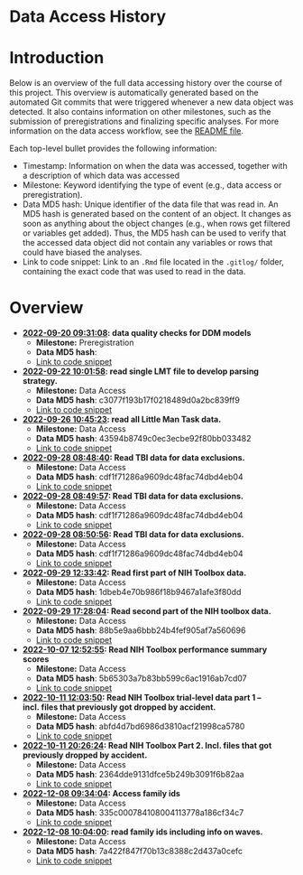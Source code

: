 Data Access History
================

# Introduction

Below is an overview of the full data accessing history over the course
of this project. This overview is automatically generated based on the
automated Git commits that were triggered whenever a new data object was
detected. It also contains information on other milestones, such as the
submission of preregistrations and finalizing specific analyses. For
more information on the data access workflow, see the [README
file](https://github.com/stefanvermeent/abcd_ddm/README.md).

Each top-level bullet provides the following information:

- Timestamp: Information on when the data was accessed, together with a
  description of which data was accessed
- Milestone: Keyword identifying the type of event (e.g., data access or
  preregistration).
- Data MD5 hash: Unique identifier of the data file that was read in. An
  MD5 hash is generated based on the content of an object. It changes as
  soon as anything about the object changes (e.g., when rows get
  filtered or variables get added). Thus, the MD5 hash can be used to
  verify that the accessed data object did not contain any variables or
  rows that could have biased the analyses.
- Link to code snippet: Link to an `.Rmd` file located in the `.gitlog/`
  folder, containing the exact code that was used to read in the data.

# Overview

- **[2022-09-20
  09:31:08](https://github.com/StefanVermeent/abcd_ddm/tree/29b2d2bd75710c1e99d5e614a0e42cf9cd47ba99):
  data quality checks for DDM models**
  - **Milestone:** Preregistration
  - **Data MD5 hash**:
  - [Link to code
    snippet](https://github.com/stefanvermeent/abcd_ddm/blob/main/.gitlog/29b2d2bd75710c1e99d5e614a0e42cf9cd47ba99.Rmd)
- **[2022-09-22
  10:01:58](https://github.com/StefanVermeent/abcd_ddm/tree/c4d6e2410ae09db8c0191811583de6498e91af40):
  read single LMT file to develop parsing strategy.**
  - **Milestone:** Data Access
  - **Data MD5 hash**: c3077f193b17f0218489d0a2bc839ff9
  - [Link to code
    snippet](https://github.com/stefanvermeent/abcd_ddm/blob/main/.gitlog/c4d6e2410ae09db8c0191811583de6498e91af40.Rmd)
- **[2022-09-26
  10:45:23](https://github.com/StefanVermeent/abcd_ddm/tree/f2c4b1e6808bd216eb096dd0be45bb2882570072):
  read all Little Man Task data.**
  - **Milestone:** Data Access
  - **Data MD5 hash**: 43594b8749c0ec3ecbe92f80bb033482
  - [Link to code
    snippet](https://github.com/stefanvermeent/abcd_ddm/blob/main/.gitlog/f2c4b1e6808bd216eb096dd0be45bb2882570072.Rmd)
- **[2022-09-28
  08:48:40](https://github.com/StefanVermeent/abcd_ddm/tree/0eb03a16b3790a88b522757ee0b691994ec1693c):
  Read TBI data for data exclusions.**
  - **Milestone:** Data Access
  - **Data MD5 hash**: cdf1f71286a9609dc48fac74dbd4eb04
  - [Link to code
    snippet](https://github.com/stefanvermeent/abcd_ddm/blob/main/.gitlog/0eb03a16b3790a88b522757ee0b691994ec1693c.Rmd)
- **[2022-09-28
  08:49:57](https://github.com/StefanVermeent/abcd_ddm/tree/2c0cee2412ffbab57aca72be952001bdde5de7af):
  Read TBI data for data exclusions.**
  - **Milestone:** Data Access
  - **Data MD5 hash**: cdf1f71286a9609dc48fac74dbd4eb04
  - [Link to code
    snippet](https://github.com/stefanvermeent/abcd_ddm/blob/main/.gitlog/2c0cee2412ffbab57aca72be952001bdde5de7af.Rmd)
- **[2022-09-28
  08:50:56](https://github.com/StefanVermeent/abcd_ddm/tree/6ffc6d87621a3a0f041918aa926d50e24c0d92f1):
  Read TBI data for data exclusions.**
  - **Milestone:** Data Access
  - **Data MD5 hash**: cdf1f71286a9609dc48fac74dbd4eb04
  - [Link to code
    snippet](https://github.com/stefanvermeent/abcd_ddm/blob/main/.gitlog/6ffc6d87621a3a0f041918aa926d50e24c0d92f1.Rmd)
- **[2022-09-29
  12:33:42](https://github.com/StefanVermeent/abcd_ddm/tree/d5245a2ffa01a2429a4ebd87624c345e20070a42):
  Read first part of NIH Toolbox data.**
  - **Milestone:** Data Access
  - **Data MD5 hash**: 1dbeb4e70b986f18b9467a1afe3f80dd
  - [Link to code
    snippet](https://github.com/stefanvermeent/abcd_ddm/blob/main/.gitlog/d5245a2ffa01a2429a4ebd87624c345e20070a42.Rmd)
- **[2022-09-29
  17:28:04](https://github.com/StefanVermeent/abcd_ddm/tree/c42a59876450c81cc6dbfc6ade5920a64feb4326):
  Read second part of the NIH toolbox data.**
  - **Milestone:** Data Access
  - **Data MD5 hash**: 88b5e9aa6bbb24b4fef905af7a560696
  - [Link to code
    snippet](https://github.com/stefanvermeent/abcd_ddm/blob/main/.gitlog/c42a59876450c81cc6dbfc6ade5920a64feb4326.Rmd)
- **[2022-10-07
  12:52:55](https://github.com/StefanVermeent/abcd_ddm/tree/ec19aea7b66d095174841088d52669177f90c793):
  Read NIH Toolbox performance summary scores**
  - **Milestone:** Data Access
  - **Data MD5 hash**: 5b65303a7b83bb599c6ac1916ab7cd07
  - [Link to code
    snippet](https://github.com/stefanvermeent/abcd_ddm/blob/main/.gitlog/ec19aea7b66d095174841088d52669177f90c793.Rmd)
- **[2022-10-11
  12:03:50](https://github.com/StefanVermeent/abcd_ddm/tree/4d475280d7afe545fb3f9c2591ad98a7a0e98c25):
  Read NIH Toolbox trial-level data part 1 – incl. files that previously
  got dropped by accident.**
  - **Milestone:** Data Access
  - **Data MD5 hash**: abfd4d7bd6986d3810acf21998ca5780
  - [Link to code
    snippet](https://github.com/stefanvermeent/abcd_ddm/blob/main/.gitlog/4d475280d7afe545fb3f9c2591ad98a7a0e98c25.Rmd)
- **[2022-10-11
  20:26:24](https://github.com/StefanVermeent/abcd_ddm/tree/5fb550e788bb2ec0a49df908854ebccc979578fe):
  Read NIH Toolbox Part 2. Incl. files that got previously dropped by
  accident.**
  - **Milestone:** Data Access
  - **Data MD5 hash**: 2364dde9131dfce5b249b3091f6b82aa
  - [Link to code
    snippet](https://github.com/stefanvermeent/abcd_ddm/blob/main/.gitlog/5fb550e788bb2ec0a49df908854ebccc979578fe.Rmd)
- **[2022-12-08
  09:34:04](https://github.com/StefanVermeent/abcd_ddm/tree/153e7d4ea4e633f34f4b04c531999c335e602757):
  Access family ids**
  - **Milestone:** Data Access
  - **Data MD5 hash**: 335c000784108004113778a186cf34c7
  - [Link to code
    snippet](https://github.com/stefanvermeent/abcd_ddm/blob/main/.gitlog/153e7d4ea4e633f34f4b04c531999c335e602757.Rmd)
- **[2022-12-08
  10:04:00](https://github.com/StefanVermeent/abcd_ddm/tree/46e752f3255c245140d0bdf13c14fc956159c93b):
  read family ids including info on waves.**
  - **Milestone:** Data Access
  - **Data MD5 hash**: 7a422f847f70b13c8388c2d437a0cefc
  - [Link to code
    snippet](https://github.com/stefanvermeent/abcd_ddm/blob/main/.gitlog/46e752f3255c245140d0bdf13c14fc956159c93b.Rmd)
